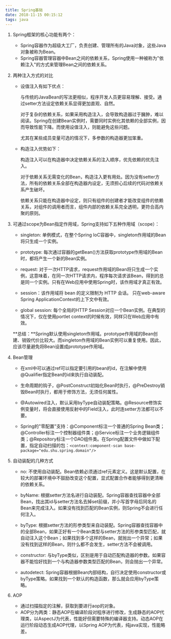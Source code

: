 ```yaml
---
title: Spring基础
date: 2018-11-15 00:15:12
tags: java
---
```


1. Spring框架的核心功能有两个：

    - Spring容器作为超级大工厂，负责创建、管理所有的Java对象，这些Java对象被称为Bean。
    - Spring容器管理容器中Bean之间的依赖关系，Spring使用一种被称为"依赖注入"的方式来管理Bean之间的依赖关系。

2. 两种注入方式的对比

    - 设值注入有如下优点：

        与传统的JavaBean的写法更相似，程序开发人员更容易理解、接受。通过setter方法设定依赖关系显得更加直观、自然。

        对于复杂的依赖关系，如果采用构造注入，会导致构造器过于臃肿，难以阅读。Spring在创建Bean实例时，需要同时实例化其依赖的全部实例，因而导致性能下降。而使用设值注入，则能避免这些问题。

        尤其在某些成员变量可选的情况下，多参数的构造器更加笨重。

    - 构造注入优势如下：

        构造注入可以在构造器中决定依赖关系的注入顺序，优先依赖的优先注入。

        对于依赖关系无需变化的Bean，构造注入更有用处。因为没有setter方法，所有的依赖关系全部在构造器内设定，无须担心后续的代码对依赖关系产生破坏。

        依赖关系只能在构造器中设定，则只有组件的创建者才能改变组件的依赖关系，对组件的调用者而言，组件内部的依赖关系完全透明，更符合高内聚的原则。

3. 可通过scope为Bean指定作用域，Spring支持如下五种作用域（scope）：

    - singleton: 单例模式，在整个Spring IoC容器中，singleton作用域的Bean将只生成一个实例。

    - prototype: 每次通过容器的getBean()方法获取prototype作用域的Bean时，都将产生一个新的Bean实例。

    - request: 对于一次HTTP请求，request作用域的Bean将只生成一个实例，这意味着，在同一次HTTP请求内，程序每次请求该Bean，得到的总是同一个实例。只有在Web应用中使用Spring时，该作用域才真正有效。

    - session：该作用域将 bean 的定义限制为 HTTP 会话。 只在web-aware Spring ApplicationContext的上下文中有效。

    - global session: 每个全局的HTTP Session对应一个Bean实例。在典型的情况下，仅在使用portlet context的时候有效，同样只在Web应用中有效。

    **总结：**Spring默认使用singleton作用域。prototype作用域的Bean创建、销毁代价比较大。而singleton作用域的Bean实例可以重复使用。因此，应该尽量避免将Bean设置成prototype作用域。

4. Bean管理

    - 在xml中可以通过ref可以指定要引用的bean的id，在注解中使用@Qualifier指定Bean的id来执行自动装配。

    - 生命周期的钩子，@PostConstruct初始化Bean时执行，@PreDestroy销毁Bean时执行，都用于修饰方法，无须任何属性。

    - @Autowired注入，默认采用byType自动装配策略。@Resource修饰实例变量时，将会直接使用反射中的Field注入，此时连setter方法都可以不要。

    - Spring的"零配置"支持：@Component标注一个普通的Spring Bean类；@Controller标注一个控制器组件类；@Service标注一个业务逻辑组件类；@Repository标注一个DAO组件类。在Spring配置文件中做如下配置，指定自动扫描的包：`<context:component-scan base-package="edu.shu.spring.domain"/>`

5. 自动装配的几种方式

    - no: 不使用自动装配。Bean依赖必须通过ref元素定义。这是默认配置，在较大的部署环境中不鼓励改变这个配置，显式配置合作者能够得到更清晰的依赖关系。

    - byName: 根据setter方法名进行自动装配。Spring容器查找容器中全部Bean，找出其id与setter方法名去掉set前缀，并小写首字母后同名的Bean来完成注入。如果没有找到匹配的Bean实例，则Spring不会进行任何注入。

    - byType: 根据setter方法的形参类型来自动装配。Spring容器查找容器中的全部Bean，如果正好有一个Bean类型与setter方法的形参类型匹配，就自动注入这个Bean；如果找到多个这样的Bean，就抛出一个异常；如果没有找到这样的Bean，则什么都不会发生，setter方法不会被调用。

    - constructor: 与byType类似，区别是用于自动匹配构造器的参数。如果容器不能恰好找到一个与构造器参数类型匹配的Bean，则会抛出一个异常。

    - autodetect: Spring容器根据Bean内部结构，自行决定使用constructor或byType策略。如果找到一个默认的构造函数，那么就会应用byType策略。

6. AOP

    - 通过扫描指定的注解，获取到要进行aop的对象。
    - AOP分为两类：静态AOP在编译阶段对程序进行修改，生成静态的AOP代理类，以AspectJ为代表，性能好但需要特殊的编译器支持。动态AOP在运行阶段动态生成AOP代理，以Spring AOP为代表，纯java实现，性能略差。